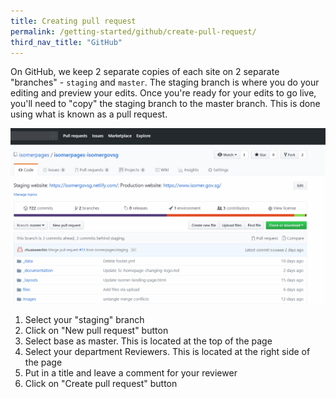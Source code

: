 ```yaml
---
title: Creating pull request
permalink: /getting-started/github/create-pull-request/
third_nav_title: "GitHub"
---
```

On GitHub, we keep 2 separate copies of each site on 2 separate "branches" - `staging` and `master`. The staging branch is where you do your editing and preview your edits. Once you're ready for your edits to go live, you'll need to "copy" the staging branch to the master branch. This is done using what is known as a pull request.

![Creating pull request](/images/resources/github-creating-pull-request.gif)

1. Select your "staging" branch
2. Click on "New pull request" button
3. Select base as master. This is located at the top of the page
4. Select your department Reviewers. This is located at the right side of the page
5. Put in a title and leave a comment for your reviewer
6. Click on "Create pull request" button
